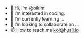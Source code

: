 - 👋 Hi, I’m @oikim
- 👀 I’m interested in coding.
- 🌱 I’m currently learning ...
- 💞️ I’m looking to collaborate on ...
- 📫 How to reach me koi@huali.io

<!---
oikim/oikim is a ✨ special ✨ repository because its `README.md` (this file) appears on your GitHub profile.
You can click the Preview link to take a look at your changes.
--->
